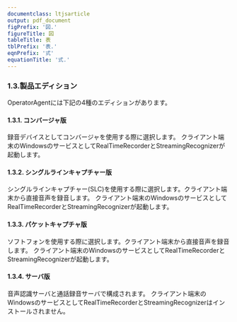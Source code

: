 ```yaml
---
documentclass: ltjsarticle
output: pdf_document
figPrefix: '図.'
figureTitle: 図
tableTitle: 表
tblPrefix: '表.'
eqnPrefix: '式'
equationTitle: '式.'
---
```


### 1.3.製品エディション
OperatorAgentには下記の4種のエディションがあります。

#### 1.3.1. コンバージャ版
録音デバイスとしてコンバージャを使用する際に選択します。
クライアント端末のWindowsのサービスとしてRealTimeRecorderとStreamingRecognizerが起動します。

#### 1.3.2. シングルラインキャプチャー版
シングルラインキャプチャー(SLC)を使用する際に選択します。クライアント端末から直接音声を録音します。
クライアント端末のWindowsのサービスとしてRealTimeRecorderとStreamingRecognizerが起動します。

#### 1.3.3. パケットキャプチャ版
ソフトフォンを使用する際に選択します。クライアント端末から直接音声を録音します。
クライアント端末のWindowsのサービスとしてRealTimeRecorderとStreamingRecognizerが起動します。

#### 1.3.4. サーバ版
音声認識サーバと通話録音サーバで構成されます。
クライアント端末のWindowsのサービスとしてRealTimeRecorderとStreamingRecognizerはインストールされません。
 
